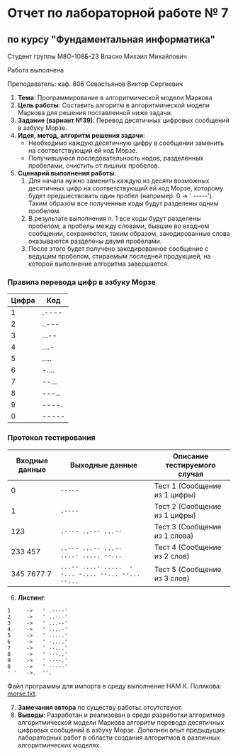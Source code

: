 # Отчет по лабораторной работе № 7
## по курсу "Фундаментальная информатика"

Студент группы М8О-108Б-23 Власко Михаил Михайлович

Работа выполнена

Преподаватель: каф. 806 Севастьянов Виктор Сергеевич

1. **Тема**: Программирование в алгоритмической модели Маркова
2. **Цель работы**: Составить алгоритм в алгоритмической модели Маркова для решения поставленной ниже задачи.
3. **Задание (вариант №39)**: Перевод десятичных цифровых сообщений в азбуку Морзе.
4. **Идея, метод, алгоритм решения задачи**:
    - Необходимо каждую десятичную цифру в сообщении заменить на соответствующий ей код Морзе.
    - Получившуюся последовательность кодов, разделённых пробелами, очистить от лишних пробелов.
5. **Сценарий выполнения работы**:
    1. Для начала нужно заменить каждую из десяти возможных десятичных цифр на соответствующий ей код Морзе, которому 
будет предшествовать один пробел (например: 0 -> ' -----'). Таким образом все полученные коды будут разделены одним 
пробелом.
   2. В результате выполнения п. 1 все коды будут разделены пробелом, а пробелы между словами, бывшие во входном 
сообщении, сохраняются, таким образом, закодированные слова оказываются разделены двумя пробелами.
   3. После этого будет получено закодированное сообщение с ведущим пробелом, стираемым последней продукцией,
на которой выполнение алгоритма завершается.

### Правила перевода цифр в азбуку Морзе

| Цифра | Код   |
|-------|-------|
| 1     | .---- |
| 2     | ..--- |
| 3     | ...-- |
| 4     | ....- |
| 5     | ..... |
| 6     | -.... |
| 7     | --... |
| 8     | ---.. |
| 9     | ----. |
| 0     | ----- |


### Протокол тестирования
| Входные данные | Выходные данные                                         | Описание тестируемого случая  |
|----------------|---------------------------------------------------------|-------------------------------|
| 0              | ```-----```                                             | Тест 1 (Сообщение из 1 цифры) |
| 1              | ```.----```                                             | Тест 2 (Сообщение из 1 цифры) |
| 123            | ```.---- ..--- ...--```                                 | Тест 3 (Сообщение из 1 слова) |
| 233 457        | ```..--- ...-- ...--  ....- ..... --...```              | Тест 4 (Сообщение из 2 слов)  |
| 345 7677 7     | ```...-- ....- .....  --... -.... --... --...  --...``` | Тест 5 (Сообщение из 3 слов)  |


6. **Листинг**:
```shell
1     ->   ' .----'	
2     ->   ' ..---'	
3     ->   ' ...--'		
4     ->   ' ....-'	
5     ->   ' .....'	
6     ->   ' -....'	
7     ->   ' --...'	
8     ->   ' ---..'	
9     ->   ' ----.'
0     ->   ' -----'	
' '   ->.  ''.	
```
Файл программы для импорта в среду выполнение НАМ К. Полякова: [morse.txt](morse.txt).


7. **Замечания автора** по существу работы: отсутствуют.
8. **Выводы**: Разработан и реализован в среде разработки алгоритмов алгоритмической модели Маркова алгоритм перевода 
десятичных цифровых сообщений в азбуку Морзе. Дополнен опыт предыдущих лабораторных работ в области создания алгоритмов 
в различных алгоритмических моделях.
